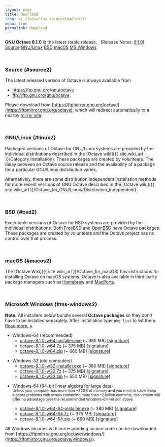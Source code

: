 ```yaml
---
layout: page
title: Download
icon: <i class="fas fa-download"></i>
menu: true
permalink: download
---
```


<div class="primary callout">
  <i class="fas fa-info-circle" style="color:#1779ba;"></i>
  <strong>GNU Octave 8.1.0</strong> is the latest stable release.
  &nbsp;
  (Release Notes:
  <a href="{{ "/NEWS-7.html" | relative_url }}">8.1.0</a>)
</div>

<div class="button-group large expanded stacked-for-small">
  <a class="button" href="#source"><i class="fas fa-code"></i> Source</a>
  <a class="button" href="#linux"><i class="fab fa-linux"></i> GNU/Linux</a>
  <a class="button" href="#bsd"><i class="fab fa-freebsd"></i> BSD</a>
  <a class="button" href="#macos"><i class="fab fa-apple"></i> macOS</a>
  <a class="button" href="#ms-windows"><i class="fab fa-windows"></i> MS Windows</a>
</div>


<p id="source">&nbsp;</p>

### <i class="fas fa-code"></i> Source {#source2}

The latest released version of Octave is always available from

- https://ftp.gnu.org/gnu/octave
- ftp://ftp.gnu.org/gnu/octave

Please download from
[https://ftpmirror.gnu.org/octave](https://ftpmirror.gnu.org/octave),
which will redirect automatically to a nearby
[mirror site](https://www.gnu.org/order/ftp.html).


<p id="linux">&nbsp;</p>

### <i class="fab fa-linux"></i> GNU/Linux {#linux2}

Packaged versions of Octave for GNU/Linux systems are provided by the
individual distributions described in the
[Octave wiki]({{ site.wiki_url }}/Category:Installation).
These packages are created by volunteers.
The delay between an Octave source release and the availability of a package
for a particular GNU/Linux distribution varies.

Alternatively,
there are some distribution independent installation methods for more recent
versions of GNU Octave described in the
[Octave wiki]({{ site.wiki_url }}/Octave_for_GNU/Linux#Distribution_independent).


<p id="bsd">&nbsp;</p>

### <i class="fab fa-freebsd"></i> BSD {#bsd2}

Executable versions of Octave for BSD systems are provided by the individual
distributions.
Both [FreeBSD](https://www.freebsd.org/) and [OpenBSD](https://www.openbsd.org/)
have Octave packages.
These packages are created by volunteers and the Octave project has no control
over that process.


<p id="macos">&nbsp;</p>

### <i class="fab fa-apple"></i> macOS {#macos2}

The [Octave Wiki]({{ site.wiki_url }}/Octave_for_macOS) has instructions for
installing Octave on macOS systems.
Octave is also available in third-party package managers such as
[Homebrew](https://brew.sh/) and [MacPorts](https://www.macports.org).


<p id="ms-windows">&nbsp;</p>

### <i class="fab fa-windows"></i> Microsoft Windows {#ms-windows2}

<div class="primary callout small" data-closable>
<b>Note:</b> All installers below bundle several <b>Octave packages</b>
so they don't have to be installed separately.
After installation type <code>pkg list</code> to list them.<br>
<a href="{{ site.wiki_url }}/Octave_for_Microsoft_Windows">Read more.</a>
<a href="#ms-windows" class="close-button" aria-label="Dismiss alert" type="button" data-close>
  <span aria-hidden="true">&times;</span>
</a>
</div>

- Windows-64 (recommended)
  - [octave-8.1.0-w64-installer.exe](https://ftpmirror.gnu.org/octave/windows/octave-8.1.0-w64-installer.exe)
    (~ 380 MB)
    [[signature]](https://ftpmirror.gnu.org/octave/windows/octave-8.1.0-w64-installer.exe.sig)
  - [octave-8.1.0-w64.7z](https://ftpmirror.gnu.org/octave/windows/octave-8.1.0-w64.7z)
    (~ 375 MB)
    [[signature]](https://ftpmirror.gnu.org/octave/windows/octave-8.1.0-w64.7z.sig)
  - [octave-8.1.0-w64.zip](https://ftpmirror.gnu.org/octave/windows/octave-8.1.0-w64.zip)
    (~ 660 MB)
    [[signature]](https://ftpmirror.gnu.org/octave/windows/octave-8.1.0-w64.zip.sig)

<p></p>

- Windows-32 (old computers)
  - [octave-8.1.0-w32-installer.exe](https://ftpmirror.gnu.org/octave/windows/octave-8.1.0-w32-installer.exe)
    (~ 380 MB)
    [[signature]](https://ftpmirror.gnu.org/octave/windows/octave-8.1.0-w32-installer.exe.sig)
  - [octave-8.1.0-w32.7z](https://ftpmirror.gnu.org/octave/windows/octave-8.1.0-w32.7z)
    (~ 375 MB)
    [[signature]](https://ftpmirror.gnu.org/octave/windows/octave-8.1.0-w32.7z.sig)
  - [octave-8.1.0-w32.zip](https://ftpmirror.gnu.org/octave/windows/octave-8.1.0-w32.zip)
    (~ 650 MB)
    [[signature]](https://ftpmirror.gnu.org/octave/windows/octave-8.1.0-w32.zip.sig)

<p></p>

- Windows-64 (64-bit linear algebra for large data)
  <br><small>
  Unless your computer has more than ~32GB of memory
  <strong>and</strong> you need to solve linear algebra problems
  with arrays containing more than ~2 billion elements, this
  version will offer no advantage over the recommended Windows-64
  version above.
  </small>

  - [octave-8.1.0-w64-64-installer.exe](https://ftpmirror.gnu.org/octave/windows/octave-8.1.0-w64-64-installer.exe)
    (~ 380 MB)
    [[signature]](https://ftpmirror.gnu.org/octave/windows/octave-8.1.0-w64-64-installer.exe.sig)
  - [octave-8.1.0-w64-64.7z](https://ftpmirror.gnu.org/octave/windows/octave-8.1.0-w64-64.7z)
    (~ 375 MB)
    [[signature]](https://ftpmirror.gnu.org/octave/windows/octave-8.1.0-w64-64.7z.sig)
  - [octave-8.1.0-w64-64.zip](https://ftpmirror.gnu.org/octave/windows/octave-8.1.0-w64-64.zip)
    (~ 660 MB)
    [[signature]](https://ftpmirror.gnu.org/octave/windows/octave-8.1.0-w64-64.zip.sig)

All Windows binaries with corresponding source code can be downloaded from
[https://ftpmirror.gnu.org/octave/windows/](https://ftpmirror.gnu.org/octave/windows/).
